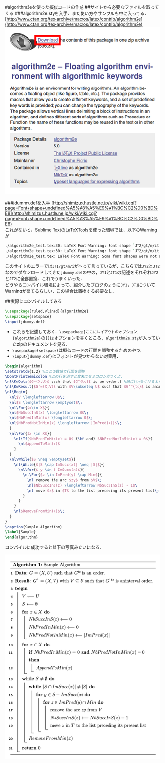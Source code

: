 #algorithm2eを使った擬似コードの作成
##サイトから必要なファイルを取ってくる
###algorithm2e.styを入手．また使い方やサンプルも中に入ってる．
[http://www.ctan.org/tex-archive/macros/latex/contrib/algorithm2e](http://www.ctan.org/tex-archive/macros/latex/contrib/algorithm2e)  
![Download](./img/Download.png)  

###jdummy.defを入手
[http://shimizus.hustle.ne.jp/wiki/wiki.cgi?page=Font+shape+undefined%A5%A8%A5%E9%A1%BC%C2%D0%BD%E8](http://shimizus.hustle.ne.jp/wiki/wiki.cgi?page=Font+shape+undefined%A5%A8%A5%E9%A1%BC%C2%D0%BD%E8)  
これがないと，Sublime TextのLaTeXToolsを使った環境では，以下のWarningが  

```bash
./algorithm2e_test.tex:30: LaTeX Font Warning: Font shape `JT2/gt/m/it'    undefined(Font) using `JT2/gt/m/n' instead on input line 30.
./algorithm2e_test.tex:30: LaTeX Font Warning: Font shape `JY2/gt/m/it'    undefined(Font) using `JY2/gt/m/n' instead on input line 30.
./algorithm2e_test.tex: LaTeX Font Warning: Some font shapes were not available, defaults substituted.
```

このサイトのエラーでは`JY1/gt/m/i`が〜って言っているが，こちらでは`JY2`と`JT2`なのでダウンロードしてきた`jdummy.def`の中の，`JY1`と`JT1`の記述をそれぞれ`JY2`と`JT2`に全部置換．これでうまくいった．  
どうやらコンパイル環境によって、紹介したブログのように`JY1`，`JT1`についてWarningが出てるらしい，この場合は置換する必要なし．  

##実際にコンパイルしてみる

```tex
\usepackage[ruled,vlined]{algorithm2e}
\usepackage{setspace}
\input{jdummy.def}
```

* これらを記述しておく．`\usepackage[ここにレイアウトのオプション]{algorithm2e}`の`[]`はオプションを書くところ．`algorithm2e.sty`が入っていたzipのドキュメントを見る．  
* `\usepackage{setspace}`は擬似コードの行間を調整するためのやつ．  
* `\input{jdummy.def}`はフォントが見つからない対策用．  

```tex
\begin{algorithm}
\setstretch{1.2} %ここの数値で行間を調整
\DontPrintSemicolon %この行を消すと文末にセミコロンがつくよ．
\nl\KwData{$G=(X,U)$ such that $G^{tc}$ is an order.} %頭に\lnをつけるとその行に番号がつく
\nl\KwResult{$G’=(X,V)$ with $V\subseteq U$ such that $G’^{tc}$ is aninterval order.}
\nl\Begin{
  \nl$V \longleftarrow U$\;
  \nl$S \longleftarrow \emptyset$\;
  \nl\For{$x\in X$}{
  \nl$NbSuccInS(x) \longleftarrow 0$\;
  \nl$NbPredInMin(x) \longleftarrow 0$\;
  \nl$NbPredNotInMin(x) \longleftarrow |ImPred(x)|$\;
  }
  \nl\For{$x \in X$}{
    \nl\If{$NbPredInMin(x) = 0$ {\bf and} $NbPredNotInMin(x) = 0$}{
      \nl$AppendToMin(x)$
    }
  }
  \nl\While{$S \neq \emptyset$}{
    \nl\While{$|S \cap ImSucc(x)| \neq |S|$}{
      \nl\For{$ y \in S-ImSucc(x)$}{
        \nl\For{$z \in ImPred(y) \cap Min$}{
          \nl remove the arc $zy$ from $V$\;
          \nl$NbSuccInS(z) \longleftarrow NbSuccInS(z) - 1$\;
          \nl move $z$ in $T$ to the list preceding its present list\;
        }
      }
    }
    \nl$RemoveFromMin(x)$\;
  }
}
\caption{Sample Algorithm}
\label{Sample}
\end{algorithm}
```

コンパイルに成功すると以下の写真みたいになる．  

![成功](./img/Sample.png)  